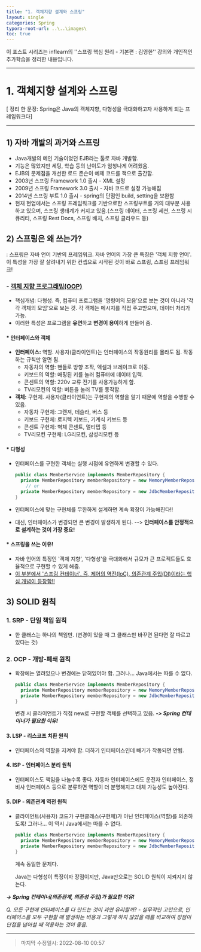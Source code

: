 ```yaml
---
title: "1. 객체지향 설계와 스프링"
layout: single
categories: Spring
typora-root-url: ..\..\images\
toc: true
---
```


이 포스트 시리즈는 inflearn의 ''스프링 핵심 원리 - 기본편 : 김영한'' 강의와 개인적인 추가학습을 정리한 내용입니다.

------

# 1. 객체지향 설계와 스프링

[ 정리 한 문장: Spring은 Java의 객체지향, 다형성을 극대화하고자 사용하게 되는 프레임워크다]

------



## 1) 자바 개발의 과거와 스프링

- Java개발의 메인 기술이었던 EJB라는 툴로 자바 개발함.
- 기능은 많았지만 세팅, 학습 등의 난이도가 엄청나게 어려웠음.
- EJB의 문제점을 개선한 로드 존슨이 예제 코드를 책으로 출간함.
- 2003년 스프링 Framework 1.0 출시 - XML 설정
- 2009년 스프링 Framework 3.0 출시 - 자바 코드로 설정 가능해짐
- 2014년 스프링 부트 1.0 출시 - spring의 단점인 build, setting을 보완함
- 현재 현업에서는 스프링 프레임워크를 기반으로한 스프링부트를 거의 대부분 사용하고 있으며, 스프링 생태계가 커지고 있음.(스프링 데이터, 스프링 세션, 스프링 시큐리티, 스프링 Rest Docs, 스프링 배치, 스프링 클라우드 등)





## 2) 스프링은 왜 쓰는가?

: 스프링은 자바 언어 기반의 프레임워크. 자바 언어의 가장 큰 특징은 '객체 지향 언어'. 이 특성을 가장 잘 살려내기 위한 컨셉으로 시작된 것이 바로 스프링, 스프링 프레임워크!



### - [객체 지향 프로그래밍(OOP)](https://jiyongyoon.github.io/java/Heritance/#%EA%B0%9D%EC%B2%B4%EC%A7%80%ED%96%A5-%EC%83%81%EC%86%8Dheritance-%EB%8B%A4%ED%98%95%EC%84%B1-%EC%B6%94%EC%83%81%ED%81%B4%EB%9E%98%EC%8A%A4-%EC%9D%B8%ED%84%B0%ED%8E%98%EC%9D%B4%EC%8A%A4)

- 핵심개념: 다형성. 즉, 컴퓨터 프로그램을 '명령어의 모음'으로 보는 것이 아니라 '각각 객체의 모임'으로 보는 것. 각 객체는 메시지를 직접 주고받으며, 데이터 처리가 가능.
- 이러한 특성은 프로그램을 **유연**하고 **변경이 용이**하게 만들어 줌.

#### * 인터페이스와 객체

- **인터페이스:** 역할. 사용자(클라이언트)는 인터페이스의 작동원리를 몰라도 됨. 작동하는 규칙만 알면 됨.
  - 자동차의 역할: 핸들로 방향 조작, 엑셀과 브레이크로 이동.
  - 키보드의 역할: 매핑된 키를 눌러 컴퓨터에 데이터 입력.
  - 콘센트의 역할: 220v 교류 전기를 사용가능하게 함.
  - TV리모컨의 역할: 버튼을 눌러 TV를 동작함.
- **객체:** 구현체. 사용자(클라이언트)는 구현체의 역할을 알기 때문에 역할을 수행할 수 있음.
  - 자동차 구현체: 그랜져, 테슬라, 버스 등
  - 키보드 구현체: 로지텍 키보드, 기계식 키보드 등
  - 콘센트 구현체: 벽체 콘센트, 멀티텝 등
  - TV리모컨 구현체: LG리모컨, 삼성리모컨 등

#### * 다형성

- 인터페이스를 구현한 객체는 실행 시점에 유연하게 변경할 수 있다.

  ```java
  public class MemberService implements MemberRepository {
  	private MemberRepository memberRepository = new MemoryMemberRepository();
      // or
  	private MemberRepository memberRepository = new JdbcMemberRepository();
  }
  ```

- 인터페이스에 맞는 구현체를 무한하게 설계하면 계속 확장이 가능해진다!!

- 대신, 인터페이스가 변경되면 큰 변경이 발생하게 된다. --> **인터페이스를 안정적으로 설계하는 것이 가장 중요!**

#### * 스프링을 쓰는 이유!

- 자바 언어의 특징인 '객체 지향', '다형성'을 극대화해서 규모가 큰 프로젝트들도 효율적으로 구현할 수 있게 해줌.
- <u>이 부분에서 '스프링 컨테이너'. 즉, 제어의 역전(IoC), 의존관계 주입(DI)이라는 핵심 개념이 등장함!!</u>





## 3) SOLID 원칙

### 1. SRP - 단일 책임 원칙

- 한 클래스는 하나의 책임만. (변경이 있을 때 그 클래스만 바꾸면 된다면 잘 따르고 있다는 것)

### 2. OCP - 개방-폐쇄 원칙

- 확장에는 열려있으나 변경에는 닫혀있어야 함. 그러나... Java에서는 따를 수 없다.

  ```java
  public class MemberService implements MemberRepository {
  	private MemberRepository memberRepository = new MemoryMemberRepository();
  	private MemberRepository memberRepository = new JdbcMemberRepository();
  }
  ```

  변경 시 클라이언트가 직접 new로 구현할 객체를 선택하고 있음. ***-> Spring 컨테이너가 필요한 이유!***

#### 3. LSP - 리스코프 치환 원칙

- 인터페이스의 역할을 지켜야 함. 더하기 인터페이스인데 빼기가 작동되면 안됨.

#### 4. ISP - 인터페이스 분리 원칙

- 인터페이스도 책임을 나눌수록 좋다. 자동차 인터페이스에도 운전자 인터페이스, 정비사 인터페이스 등으로 분류하면 역할이 더 분명해지고 대체 가능성도 높아진다.

#### 5. DIP - 의존관계 역전 원칙

- 클라이언트(사용자) 코드가 구현클래스(구현체)가 아닌 인터페이스(역할)를 의존하도록! 그러나... 이 역시 Java에서는 따를 수 없다.

  ```java
  public class MemberService implements MemberRepository {
  	private MemberRepository memberRepository = new MemoryMemberRepository();
  	private MemberRepository memberRepository = new JdbcMemberRepository();
  }
  ```

  계속 동일한 문제다.

  Java는 다형성이 특징이자 장점이지만, Java만으로는 SOLID 원칙이 지켜지지 않는다. 

***-> Spring 컨테이너(의존관계, 의존성 주입)가 필요한 이유!***

*Q. 모든 구현에 인터페이스를 다 만드는 것이 과연 유리할까? - 실무적인 고민으로, 인터페이스를 모두 구현할 때 발생하는 비용과 그렇게 하지 않았을 때를 비교하여 장점이 단점을 넘어설 때 적용하는 것이 좋음.*

------

> 마지막 수정일시: 2022-08-10 00:57